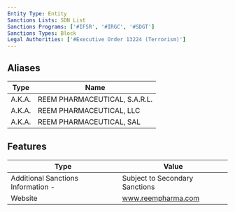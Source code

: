 ```yaml
---
Entity Type: Entity
Sanctions Lists: SDN List
Sanctions Programs: ['#IFSR', '#IRGC', '#SDGT']
Sanctions Types: Block
Legal Authorities: ['#Executive Order 13224 (Terrorism)']
---
```


## Aliases
| Type  | Name      | 
|-------|-----------|
| A.K.A. | REEM PHARMACEUTICAL, S.A.R.L. |
| A.K.A. | REEM PHARMACEUTICAL, LLC |
| A.K.A. | REEM PHARMACEUTICAL, SAL |

## Features
| Type  | Value      |
|-------|------------|
| Additional Sanctions Information - | Subject to Secondary Sanctions |
| Website | www.reempharma.com |
